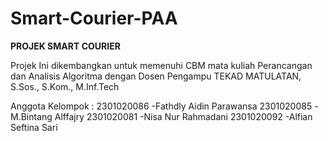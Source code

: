 # Smart-Courier-PAA
**PROJEK SMART COURIER** 

Projek Ini dikembangkan untuk memenuhi CBM mata kuliah Perancangan dan Analisis Algoritma 
dengan Dosen Pengampu TEKAD MATULATAN, S.Sos., S.Kom., M.Inf.Tech

Anggota Kelompok :
2301020086 -Fathdly Aidin Parawansa 
2301020085 -M.Bintang Alffajry 
2301020081 -Nisa Nur Rahmadani
2301020092 -Alfian Seftina Sari 



